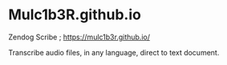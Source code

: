 # Mulc1b3R.github.io

Zendog Scribe ; https://mulc1b3r.github.io/

Transcribe audio files, in any language, direct to text document.
